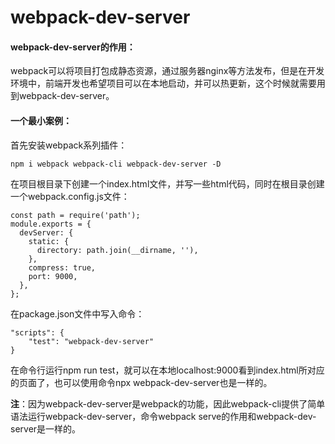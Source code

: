 # webpack-dev-server

#### **webpack-dev-server的作用**：

webpack可以将项目打包成静态资源，通过服务器nginx等方法发布，但是在开发环境中，前端开发也希望项目可以在本地启动，并可以热更新，这个时候就需要用到webpack-dev-server。

#### **一个最小案例**：

首先安装webpack系列插件：

```
npm i webpack webpack-cli webpack-dev-server -D
```

在项目根目录下创建一个index.html文件，并写一些html代码，同时在根目录创建一个webpack.config.js文件：

```
const path = require('path');
module.exports = {
  devServer: {
    static: {
      directory: path.join(__dirname, ''),
    },
    compress: true,
    port: 9000,
  },
};
```
在package.json文件中写入命令：

```
"scripts": {
    "test": "webpack-dev-server"
}
```
在命令行运行npm run test，就可以在本地localhost:9000看到index.html所对应的页面了，也可以使用命令npx webpack-dev-server也是一样的。

**注**：因为webpack-dev-server是webpack的功能，因此webpack-cli提供了简单语法运行webpack-dev-server，命令webpack serve的作用和webpack-dev-server是一样的。